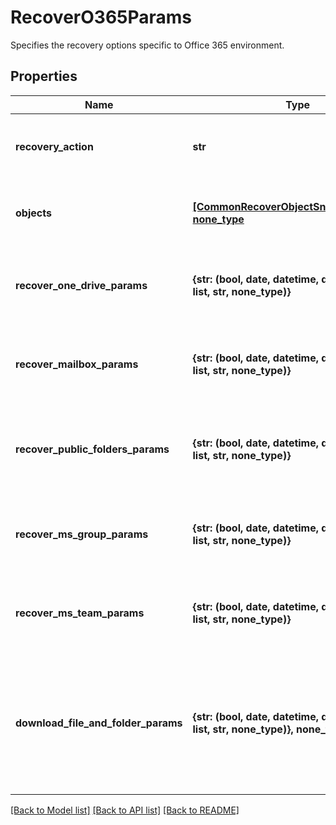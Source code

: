 # RecoverO365Params

Specifies the recovery options specific to Office 365 environment.

## Properties
Name | Type | Description | Notes
------------ | ------------- | ------------- | -------------
**recovery_action** | **str** | Specifies the type of recovery action to be performed. | 
**objects** | [**[CommonRecoverObjectSnapshotParams], none_type**](CommonRecoverObjectSnapshotParams.md) | Specifies the list of recover Object parameters. | [optional] 
**recover_one_drive_params** | **{str: (bool, date, datetime, dict, float, int, list, str, none_type)}** | Specifies the parameters to recover Office 365 One Drive. | [optional] 
**recover_mailbox_params** | **{str: (bool, date, datetime, dict, float, int, list, str, none_type)}** | Specifies the parameters to recover Office 365 Mailbox. | [optional] 
**recover_public_folders_params** | **{str: (bool, date, datetime, dict, float, int, list, str, none_type)}** | Specifies the parameters to recover Office 365 Public Folders. | [optional] 
**recover_ms_group_params** | **{str: (bool, date, datetime, dict, float, int, list, str, none_type)}** | Specifies the parameters to recover Microsoft 365 Group. | [optional] 
**recover_ms_team_params** | **{str: (bool, date, datetime, dict, float, int, list, str, none_type)}** | Specifies the parameters to recover Microsoft 365 Teams. | [optional] 
**download_file_and_folder_params** | **{str: (bool, date, datetime, dict, float, int, list, str, none_type)}, none_type** | Specifies the recovery information to download files and folders. For instance, downloading mailbox items as PST. | [optional] 

[[Back to Model list]](../README.md#documentation-for-models) [[Back to API list]](../README.md#documentation-for-api-endpoints) [[Back to README]](../README.md)


